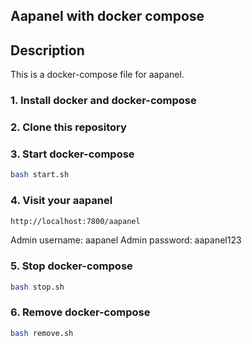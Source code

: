 ## Aapanel with docker compose

## Description

This is a docker-compose file for aapanel.

### 1. Install docker and docker-compose

### 2. Clone this repository

### 3. Start docker-compose

```bash
bash start.sh
```

### 4. Visit your aapanel

```bash
http://localhost:7800/aapanel
```

Admin username: aapanel
Admin password: aapanel123

### 5. Stop docker-compose

```bash
bash stop.sh
```

### 6. Remove docker-compose

```bash
bash remove.sh
```
